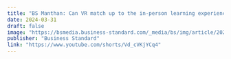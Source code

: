```yaml
---
title: "BS Manthan: Can VR match up to the in-person learning experience?"
date: 2024-03-31
draft: false
image: "https://bsmedia.business-standard.com/_media/bs/img/article/2022-12/11/full/1670778991-6022.jpg?im=FeatureCrop,size=(826,465)"
publisher: "Business Standard"
link: "https://www.youtube.com/shorts/Vd_cVKjYCq4"
---
```





